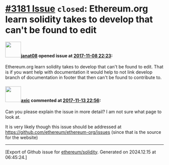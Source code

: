 # [\#3181 Issue](https://github.com/ethereum/solidity/issues/3181) `closed`: Ethereum.org learn solidity takes to develop that can't be found to edit

#### <img src="https://avatars.githubusercontent.com/u/11337345?v=4" width="50">[janat08](https://github.com/janat08) opened issue at [2017-11-08 22:23](https://github.com/ethereum/solidity/issues/3181):

Ethereum.org learn solidity takes to develop that can't be found to edit. That is if you want help with documentation it would help to not link develop branch of documentation in footer that then can't be found to contribute to.

#### <img src="https://avatars.githubusercontent.com/u/20340?v=4" width="50">[axic](https://github.com/axic) commented at [2017-11-13 22:56](https://github.com/ethereum/solidity/issues/3181#issuecomment-344087565):

Can you please explain the issue in more detail? I am not sure what page to look at.

It is very likely though this issue should be addressed at https://github.com/ethereum/ethereum-org/issues (since that is the source for the website)


-------------------------------------------------------------------------------



[Export of Github issue for [ethereum/solidity](https://github.com/ethereum/solidity). Generated on 2024.12.15 at 06:45:24.]
